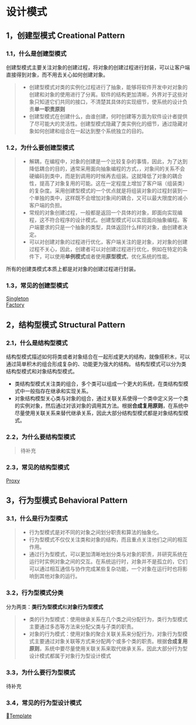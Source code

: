 
# 设计模式
## 1，创建型模式 Creational Pattern
### 1.1，什么是创建型模式
创建型模式主要关注对象的创建过程，将对象的创建过程进行封装，可以让客户端直接得到对象，而不用去关心如何创建对象。
> - 创建型模式对类的实例化过程进行了抽象，能够将软件开发中对对象的创建和对象的使用进行了分离。软件的结构更加清晰，外界对于这些对象只知道它们共同的接口，不清楚其具体的实现细节，使系统的设计负责**单一职责原则**
> - 创建型模式在创建什么，由谁创建，何时创建等方面为软件设计者提供了尽可能大的灵活性。创建型模式隐藏了类实例化的细节，通过隐藏对象如何创建和组合在一起达到整个系统独立的目的。
### 1.2，为什么要创建型模式
> - 解耦，在编程中，对象的创建是一个比较复杂的事情，因此，为了达到降低耦合的目的，通常采用面向抽象编程的方式，，对象间的关系不会硬编码到类中，而是到调用的时候再去组装。这就降低了对象的耦合性，提高了对象复用的可能。这在一定程度上增加了客户端（组装类）的复杂度。采用创建型模式的一个优点就是将组装对象的过程封装到一个单独的类中，这样既不会增加对象间的耦合，又可以最大限度的减小客户端的负担。
> - 常规的对象创建过程，一般都是返回一个具体的对象，即面向实现编程，这不符合程序的设计模式。创建型模式可以实现面向抽象编程。客户端要求的只是一个抽象的类型，具体返回什么样的对象，由创建者决定。
> - 可以对创建对象的过程进行优化，客户端关注的是对象，对对象的创建过程不关心，因此，创建者可以对创建过程进行优化，例如在特定的条件下，可以使用**单例模式**或者使用**原型模式**，优化系统的性能。

所有的创建类模式本质上都是对对象的创建过程进行封装。


### 1.3，常见的创建型模式
[Singleton][Singleton]  
[Factory][Factory]

## 2，结构型模式 Structural Pattern
### 2.1，什么是结构型模式
结构型模式描述如何将类或者对象结合在一起形成更大的结构，就像搭积木，可以通过简单积木的组合形成复杂的、功能更为强大的结构。
结构型模式可以分为类结构型模式和对象结构型模式。
- 类结构型模式关注类的组合，多个类可以组成一个更大的系统，在类结构型模式中一般指存在继承和实现关系。
- 对象结构模型关心类与对象的组合，通过关联关系使得一个类中定义另一个类的实例对象，然后通过对该对象的调用其方法。根据**合成复用原则**，在系统中尽量使用关联关系来替代继承关系，因此大部分结构型模式都是对象结构型模式。

### 2.2，为什么要结构型模式

> 待补充

### 2.3，常见的结构型模式
[Proxy][Proxy]

## 3，行为型模式 Behavioral Pattern
### 3.1，什么是行为型模式
> - 行为型模式是对不同的对象之间划分职责和算法的抽象化。
> - 行为型模式不仅仅关注类和对象的结构，而且重点关注他们之间的相互作用。
> - 通过行为型模式，可以更加清晰地划分类与对象的职责，并研究系统在运行时实例对象之间的交互。在系统运行时，对象并不是孤立的，它们可以通过相互通信与协作完成某些复杂功能，一个对象在运行时也将影响到其他对象的运行。

### 3.2，行为型模式分类
分为两类：**类行为型模式**和**对象行为型模式**
> - 类的行为型模式：使用继承关系在几个类之间分配行为，类行为型模式主要通过多态等方法来分配父类与子类的职责。
> - 对象的行为模式：使用对象的聚合关联关系来分配行为，对象行为型模式主要通过对象关联等方式来分配两个或多个类的职责。根据**合成复用原则**，系统中要尽量使用关联关系来取代继承关系，因此大部分行为型设计模式都属于对象行为型设计模式


### 3.3，为什么要行为型模式
待补充

### 3.4，常见的行为型设计模式
[Template][Template]






[Singleton]: ./singleton.md "singleton"
[Factory]: ./factory.md "factory"
[Proxy]: ./proxy.md "proxy"
[Template]: ./tempalte.md "template"